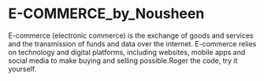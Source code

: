 # E-COMMERCE_by_Nousheen
E-commerce (electronic commerce) is the exchange of goods and services and the transmission of funds and data over the internet. E-commerce relies on technology and digital platforms, including websites, mobile apps and social media to make buying and selling possible.Roger the code, try it yourself.

